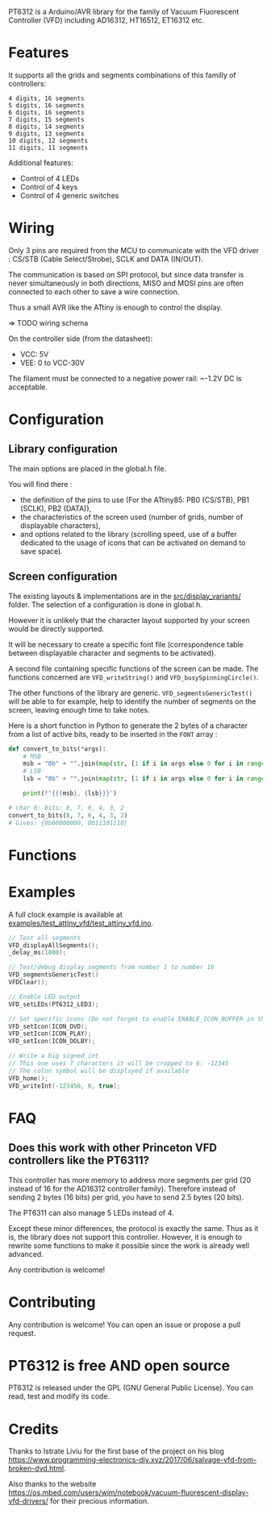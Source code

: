 PT6312 is a Arduino/AVR library for the family of Vacuum Fluorescent Controller (VFD)
including AD16312, HT16512, ET16312 etc.


# Features

It supports all the grids and segments combinations of this familly of controllers:

    4 digits, 16 segments
    5 digits, 16 segments
    6 digits, 16 segments
    7 digits, 15 segments
    8 digits, 14 segments
    9 digits, 13 segments
    10 digits, 12 segments
    11 digits, 11 segments

Additional features:

- Control of 4 LEDs
- Control of 4 keys
- Control of 4 generic switches


# Wiring

Only 3 pins are required from the MCU to communicate with the VFD driver :
CS/STB (Cable Select/Strobe), SCLK and DATA (IN/OUT).

The communication is based on SPI protocol, but since data transfer is never simultaneously
in both directions, MISO and MOSI pins are often connected to each other to save a wire connection.

Thus a small AVR like the ATtiny is enough to control the display.

=> TODO wiring schema

On the controller side (from the datasheet):

- VCC: 5V
- VEE: 0 to VCC-30V

The filament must be connected to a negative power rail: ~-1.2V DC is acceptable.


# Configuration

## Library configuration

The main options are placed in the global.h file.

You will find there :
- the definition of the pins to use (For the ATtiny85: PB0 (CS/STB), PB1 (SCLK), PB2 (DATA)),
- the characteristics of the screen used (number of grids, number of displayable characters),
- and options related to the library (scrolling speed, use of a buffer dedicated to the usage of icons that can be activated on demand to save space).

## Screen configuration

The existing layouts & implementations are in the [src/display_variants/](src/display_variants/) folder.
The selection of a configuration is done in global.h.

However it is unlikely that the character layout supported by your screen would be directly supported.

It will be necessary to create a specific font file (correspondence table between
displayable character and segments to be activated).

A second file containing specific functions of the screen can be made.
The functions concerned are `VFD_writeString()` and `VFD_busySpinningCircle()`.


The other functions of the library are generic. `VFD_segmentsGenericTest()` will be able to
for example, help to identify the number of segments on the screen, leaving enough time to take
notes.


Here is a short function in Python to generate the 2 bytes of a character from a list of active bits,
ready to be inserted in the `FONT` array :

```python
def convert_to_bits(*args):
    # MSB
    msb = "0b" + "".join(map(str, [1 if i in args else 0 for i in range(16, 8, -1)]))
    # LSB
    lsb = "0b" + "".join(map(str, [1 if i in args else 0 for i in range(8, 0, -1)]))

    print(f"{{{msb}, {lsb}}}")

# char 0: bits: 8, 7, 6, 4, 3, 2
convert_to_bits(8, 7, 6, 4, 3, 2)
# Gives: {0b00000000, 0b11101110}
```


# Functions







# Examples

A full clock example is available at [examples/test_attiny_vfd/test_attiny_vfd.ino](examples/test_attiny_vfd/test_attiny_vfd.ino).

```c++
// Test all segments
VFD_displayAllSegments();
_delay_ms(1000);

// Test/debug display segments from number 1 to number 16
VFD_segmentsGenericTest()
VFDClear();

// Enable LED output
VFD_setLEDs(PT6312_LED3);

// Set specific icons (Do not forget to enable ENABLE_ICON_BUFFER in the library config)
VFD_setIcon(ICON_DVD);
VFD_setIcon(ICON_PLAY);
VFD_setIcon(ICON_DOLBY);

// Write a big signed int
// This one uses 7 characters it will be cropped to 6: -12345
// The colon symbol will be displayed if available
VFD_home();
VFD_writeInt(-123456, 6, true);
```


# FAQ

## Does this work with other Princeton VFD controllers like the PT6311?

This controller has more memory to address more segments per grid (20 instead of 16
for the AD16312 controller family).
Therefore instead of sending 2 bytes (16 bits) per grid, you have to send 2.5 bytes (20 bits).

The PT6311 can also manage 5 LEDs instead of 4.

Except these minor differences, the protocol is exactly the same.
Thus as it is, the library does not support this controller.
However, it is enough to rewrite some functions to make it possible since the
work is already well advanced.

Any contribution is welcome!


# Contributing

Any contribution is welcome!
You can open an issue or propose a pull request.


# PT6312 is free AND open source

PT6312 is released under the GPL (GNU General Public License).
You can read, test and modify its code.


# Credits

Thanks to Istrate Liviu for the first base of the project on his blog
<https://www.programming-electronics-diy.xyz/2017/06/salvage-vfd-from-broken-dvd.html>.

Also thanks to the website <https://os.mbed.com/users/wim/notebook/vacuum-fluorescent-display-vfd-drivers/>
for their precious information.